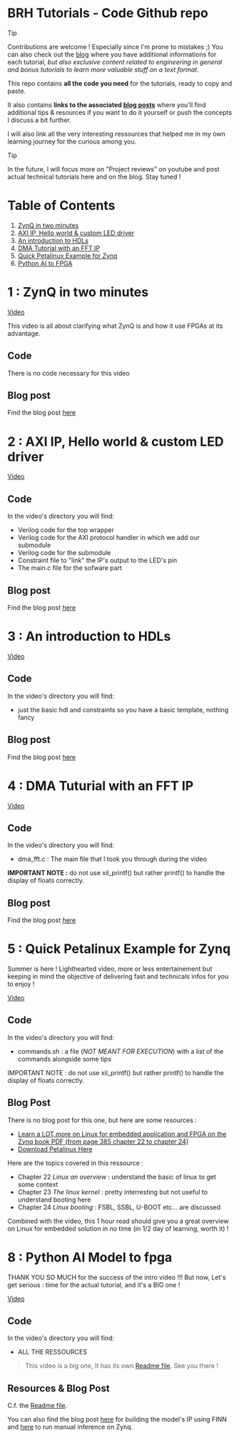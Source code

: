 # BRH Tutorials - Code Github repo

> [!TIP]
> Contributions are welcome ! Especially since I'm prone to mistakes ;) You can also check out the [blog](https://0bab1.github.io/BRH/) where you have additional informations for each tutorial, *but also exclusive content related to engineering in general and bonus tutorials to learn more valuable stuff on a text format*.

This repo contains **all the code you need** for the tutorials, ready to copy and paste.

It also contains **links to the associated [blog posts](https://0bab1.github.io/BRH/)** where you'll find additional tips & resources if you want to do it yourself or push the concepts I discuss a bit further.

I will also link all the very interesting ressources that helped me in my own learning journey for the curious among you.

> [!TIP]
> In the future, I will focus more on "Project reviews" on youtube and post actual technical tutorials here and on the blog. Stay tuned !

# Table of Contents

1. [ZynQ in two minutes](#1--zynq-in-two-minutes)
2. [AXI IP, Hello world & custom LED driver](#2--axi-ip-hello-world--custom-led-driver)
3. [An introduction to HDLs](#3--an-introduction-to-hdls)
4. [DMA Tutorial with an FFT IP](#4--dma-tuturial-with-an-fft-ip)
5. [Quick Petalinux Example for Zynq](#5--quick-petalinux-example-for-zynq)
8. [Python AI to FPGA](#8--python-ai-model-to-fpga)


# 1 : ZynQ in two minutes

[Video](https://www.youtube.com/watch?v=DQHTSelupDs)

This video is all about clarifying what ZynQ is and how it use FPGAs at its advantage.

## Code

There is no code necessary for this video

## Blog post

Find the blog post [here](https://0bab1.github.io/BRH/posts/Zynq_in_120s/)

# 2 : AXI IP, Hello world & custom LED driver

[Video](https://www.youtube.com/watch?v=zJJTxOT37K4)

## Code

In the video's directory you will find:

- Verilog code for the top wrapper
- Verilog code for the AXI protocol handler in which we add our submodule
- Verilog code for the submodule
- Constraint file to "link" the IP's output to the LED's pin
- The main.c file for the sofware part

## Blog post

Find the blog post [here](https://0bab1.github.io/BRH/posts/Axi_led_ip/)

# 3 : An introduction to HDLs

[Video](https://www.youtube.com/watch?v=9wNddNaA_1o)

## Code

In the video's directory you will find:

- just the basic hdl and constraints so you have a basic template, nothing fancy

## Blog post

Find the blog post [here](https://0bab1.github.io/BRH/posts/HDL_in_120s/)

# 4 : DMA Tuturial with an FFT IP

[Video](https://youtu.be/aySO9jCKj9g)

## Code

In the video's directory you will find:

- dma_fft.c : The main file that I took you through during the video

**IMPORTANT NOTE :** do not use xil_printf() but rather printf() to handle the display of floats correctly.

## Blog post

Find the blog post [here](https://0bab1.github.io/BRH/posts/DMA_FFT_ON_ZYNQ/)

# 5 : Quick Petalinux Example for Zynq

Summer is here ! Lighthearted video, more or less entertainement but keeping in mind the objective of delivering fast and technicals infos for you to enjoy !

[Video](https://www.youtube.com/watch?v=SUBGtxwq7RY)

## Code

In the video's directory you will find:

- commands.sh : a file (*NOT MEANT FOR EXECUTION*) with a list of the commands alongside some tips

IMPORTANT NOTE : do not use xil_printf() but rather printf() to handle the display of floats correctly.

## Blog Post

There is no blog post for this one, but here are some resources :

- [Learn a LOT more on Linux for embedded application and FPGA on the Zynq book PDF (from page 385 chapter 22 to chapter 24)](https://is.muni.cz/el/1433/jaro2015/PV191/um/The_Zynq_Book_ebook.pdf)
- [Download Petalinux Here](https://www.xilinx.com/support/download/index.html/content/xilinx/en/downloadNav/embedded-design-tools.html)

Here are the topics covered in this ressource :

- Chapter 22 _Linux an overview_ : understand the basic of linux to get some context
- Chapter 23 _The linux kernel_ : pretty interresting but not useful to understand booting here
- Chapter 24 _Linux booting_ : FSBL, SSBL, U-BOOT etc... are discussed

Combined with the video, this 1 hour read should give you a great overview on Linux for embedded solution in no time (in 1/2 day of learning, worth it) !

# 8 : Python AI Model to fpga

THANK YOU SO MUCH for the success of the intro video !!! But now, Let's get serious : time for the actual tutorial, and it's a BIG one !

[Video](https://www.youtube.com/@BRH_SoC)

## Code

In the video's directory you will find:

- ALL THE RESSOURCES

> This video is a big one, It has its own [Readme file](./8%20Python%20to%20FPGA//README.md). See you there !

## Resources & Blog Post

C.f. the [Readme file](./8%20Python%20to%20FPGA//README.md).

You can also find the blog post [here](https://0bab1.github.io/BRH/posts/PY2FPGA/) for building the model's IP using FINN and [here](https://0bab1.github.io/BRH/posts/FPGA_MANUAL_INFERENCE/) to run manual inference on Zynq.

